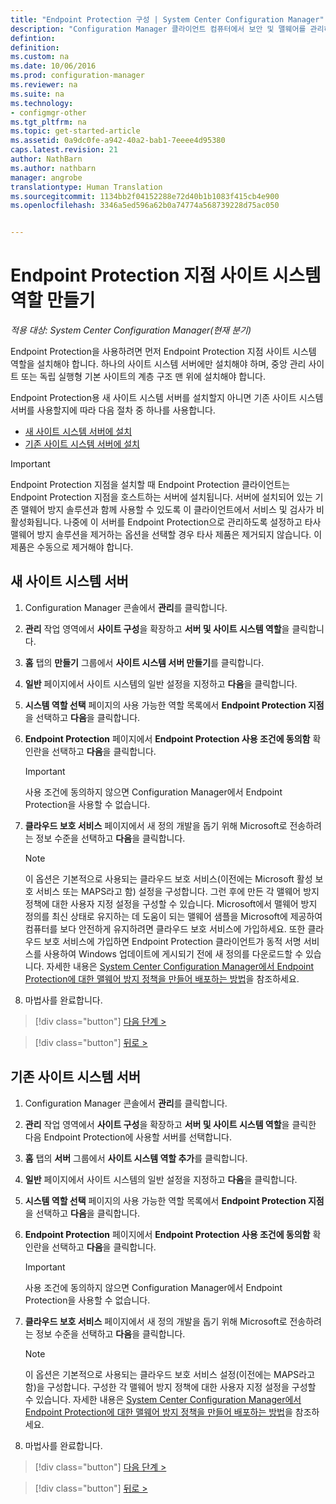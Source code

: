 ```yaml
---
title: "Endpoint Protection 구성 | System Center Configuration Manager"
description: "Configuration Manager 클라이언트 컴퓨터에서 보안 및 맬웨어를 관리하도록 Endpoint Protection을 구성하는 방법을 알아봅니다."
defintion: 
definition: 
ms.custom: na
ms.date: 10/06/2016
ms.prod: configuration-manager
ms.reviewer: na
ms.suite: na
ms.technology:
- configmgr-other
ms.tgt_pltfrm: na
ms.topic: get-started-article
ms.assetid: 0a9dc0fe-a942-40a2-bab1-7eeee4d95380
caps.latest.revision: 21
author: NathBarn
ms.author: nathbarn
manager: angrobe
translationtype: Human Translation
ms.sourcegitcommit: 1134bb2f04152288e72d40b1b1083f415cb4e900
ms.openlocfilehash: 3346a5ed596a62b0a74774a568739228d75ac050


---
```

# <a name="create-an-endpoint-protection-point-site-system-role"></a>Endpoint Protection 지점 사이트 시스템 역할 만들기

*적용 대상: System Center Configuration Manager(현재 분기)*

 Endpoint Protection을 사용하려면 먼저 Endpoint Protection 지점 사이트 시스템 역할을 설치해야 합니다. 하나의 사이트 시스템 서버에만 설치해야 하며, 중앙 관리 사이트 또는 독립 실행형 기본 사이트의 계층 구조 맨 위에 설치해야 합니다.

 Endpoint Protection용 새 사이트 시스템 서버를 설치할지 아니면 기존 사이트 시스템 서버를 사용할지에 따라 다음 절차 중 하나를 사용합니다.
 - [새 사이트 시스템 서버에 설치](#new-site-system-server)
 - [기존 사이트 시스템 서버에 설치](#existing-site-system-server)

> [!IMPORTANT]
>  Endpoint Protection 지점을 설치할 때 Endpoint Protection 클라이언트는 Endpoint Protection 지점을 호스트하는 서버에 설치됩니다. 서버에 설치되어 있는 기존 맬웨어 방지 솔루션과 함께 사용할 수 있도록 이 클라이언트에서 서비스 및 검사가 비활성화됩니다. 나중에 이 서버를 Endpoint Protection으로 관리하도록 설정하고 타사 맬웨어 방지 솔루션을 제거하는 옵션을 선택할 경우 타사 제품은 제거되지 않습니다. 이 제품은 수동으로 제거해야 합니다.

## <a name="new-site-system-server"></a>새 사이트 시스템 서버

1.  Configuration Manager 콘솔에서 **관리**를 클릭합니다.

2.  **관리** 작업 영역에서 **사이트 구성**을 확장하고 **서버 및 사이트 시스템 역할**을 클릭합니다.

3.  **홈** 탭의 **만들기** 그룹에서 **사이트 시스템 서버 만들기**를 클릭합니다.

4.  **일반** 페이지에서 사이트 시스템의 일반 설정을 지정하고 **다음**을 클릭합니다.

5.  **시스템 역할 선택** 페이지의 사용 가능한 역할 목록에서 **Endpoint Protection 지점** 을 선택하고 **다음**을 클릭합니다.

6.  **Endpoint Protection** 페이지에서 **Endpoint Protection 사용 조건에 동의함** 확인란을 선택하고 **다음**을 클릭합니다.

    > [!IMPORTANT]
    >  사용 조건에 동의하지 않으면 Configuration Manager에서 Endpoint Protection을 사용할 수 없습니다.

7.  **클라우드 보호 서비스** 페이지에서 새 정의 개발을 돕기 위해 Microsoft로 전송하려는 정보 수준을 선택하고 **다음**을 클릭합니다.

    > [!NOTE]
    >  이 옵션은 기본적으로 사용되는 클라우드 보호 서비스(이전에는 Microsoft 활성 보호 서비스 또는 MAPS라고 함) 설정을 구성합니다. 그런 후에 만든 각 맬웨어 방지 정책에 대한 사용자 지정 설정을 구성할 수 있습니다. Microsoft에서 맬웨어 방지 정의를 최신 상태로 유지하는 데 도움이 되는 맬웨어 샘플을 Microsoft에 제공하여 컴퓨터를 보다 안전하게 유지하려면 클라우드 보호 서비스에 가입하세요. 또한 클라우드 보호 서비스에 가입하면 Endpoint Protection 클라이언트가 동적 서명 서비스를 사용하여 Windows 업데이트에 게시되기 전에 새 정의를 다운로드할 수 있습니다. 자세한 내용은 [System Center Configuration Manager에서 Endpoint Protection에 대한 맬웨어 방지 정책을 만들어 배포하는 방법](endpoint-antimalware-policies.md)을 참조하세요.

8.  마법사를 완료합니다.

> [!div class="button"]
[다음 단계 >](endpoint-configure-alerts.md)

> [!div class="button"]
[뒤로 >](endpoint-protection-configure.md)

## <a name="existing-site-system-server"></a>기존 사이트 시스템 서버

1.  Configuration Manager 콘솔에서 **관리**를 클릭합니다.

2.  **관리** 작업 영역에서 **사이트 구성**을 확장하고 **서버 및 사이트 시스템 역할**을 클릭한 다음 Endpoint Protection에 사용할 서버를 선택합니다.

3.  **홈** 탭의 **서버** 그룹에서 **사이트 시스템 역할 추가**를 클릭합니다.

4.  **일반** 페이지에서 사이트 시스템의 일반 설정을 지정하고 **다음**을 클릭합니다.

5.  **시스템 역할 선택** 페이지의 사용 가능한 역할 목록에서 **Endpoint Protection 지점** 을 선택하고 **다음**을 클릭합니다.

6.  **Endpoint Protection** 페이지에서 **Endpoint Protection 사용 조건에 동의함** 확인란을 선택하고 **다음**을 클릭합니다.

    > [!IMPORTANT]
    >  사용 조건에 동의하지 않으면 Configuration Manager에서 Endpoint Protection을 사용할 수 없습니다.

7.  **클라우드 보호 서비스** 페이지에서 새 정의 개발을 돕기 위해 Microsoft로 전송하려는 정보 수준을 선택하고 **다음**을 클릭합니다.

    > [!NOTE]
    >  이 옵션은 기본적으로 사용되는 클라우드 보호 서비스 설정(이전에는 MAPS라고 함)을 구성합니다. 구성한 각 맬웨어 방지 정책에 대한 사용자 지정 설정을 구성할 수 있습니다. 자세한 내용은 [System Center Configuration Manager에서 Endpoint Protection에 대한 맬웨어 방지 정책을 만들어 배포하는 방법](endpoint-antimalware-policies.md)을 참조하세요.

8.  마법사를 완료합니다.

> [!div class="button"]
[다음 단계 >](endpoint-configure-alerts.md)

> [!div class="button"]
[뒤로 >](endpoint-protection-configure.md)



<!--HONumber=Nov16_HO1-->


